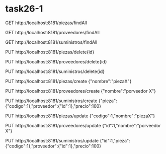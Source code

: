 # task26-1

GET http://localhost:8181/piezas/findAll

GET http://localhost:8181/proveedores/findAll

GET http://localhost:8181/suministros/findAll

PUT http://localhost:8181/piezas/delete{id}

PUT http://localhost:8181/proveedores/delete{id}

PUT http://localhost:8181/suministros/delete{id}

PUT http://localhost:8181/piezas/create {"nombre":"piezaX"}

PUT http://localhost:8181/proveedores/create {"nombre":"porveedor X"}

PUT http://localhost:8181/suministros/create {"pieza":{"codigo":1},"proveedor":{"id":1},"precio":100}

PUT http://localhost:8181/piezas/update {"codigo":1,"nombre":"piezaX"}

PUT http://localhost:8181/proveedores/update {"id":1,"nombre":"porveedor X"}

PUT http://localhost:8181/suministros/update {"id":1,"pieza":{"codigo":1},"proveedor":{"id":1},"precio":100}




